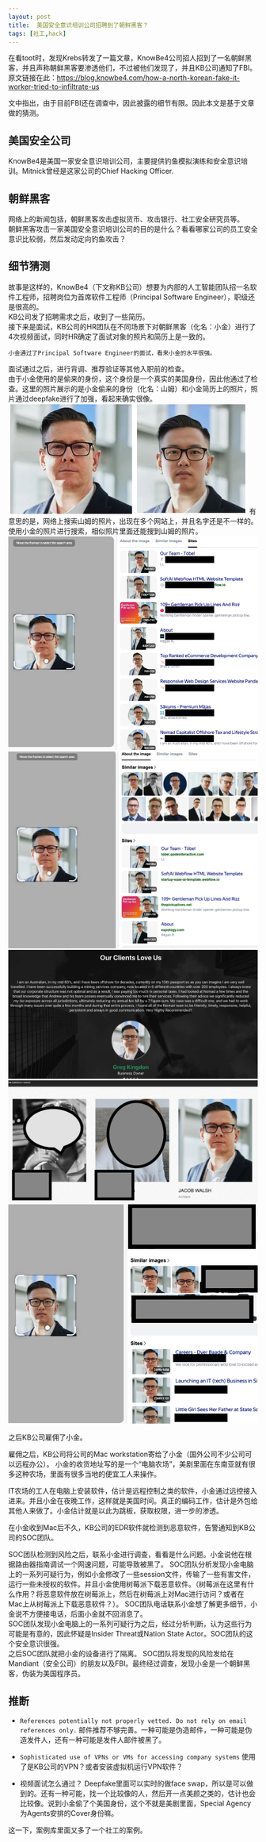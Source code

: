 ```yaml
---
layout: post
title:  美国安全意识培训公司招聘到了朝鲜黑客？
tags: [社工,hack]
---
```


在看toot时，发现Krebs转发了一篇文章，KnowBe4公司招人招到了一名朝鲜黑客，并且声称朝鲜黑客要渗透他们，不过被他们发现了，并且KB公司通知了FBI。
原文链接在此：https://blog.knowbe4.com/how-a-north-korean-fake-it-worker-tried-to-infiltrate-us

文中指出，由于目前FBI还在调查中，因此披露的细节有限。因此本文是基于文章做的猜测。

## 美国安全公司
KnowBe4是美国一家安全意识培训公司，主要提供钓鱼模拟演练和安全意识培训。Mitnick曾经是这家公司的Chief Hacking Officer.

## 朝鲜黑客
网络上的新闻包括，朝鲜黑客攻击虚拟货币、攻击银行、社工安全研究员等。  
朝鲜黑客攻击一家美国安全意识培训公司的目的是什么？看看哪家公司的员工安全意识比较弱，然后发动定向钓鱼攻击？

## 细节猜测
故事是这样的，KnowBe4（下文称KB公司）想要为内部的人工智能团队招一名软件工程师，招聘岗位为首席软件工程师（Principal Software Engineer），职级还是很高的。  
KB公司发了招聘需求之后，收到了一些简历。  
接下来是面试，KB公司的HR团队在不同场景下对朝鲜黑客（化名：小金）进行了4次视频面试，同时HR确定了面试对象的照片和简历上是一致的。
```
小金通过了Principal Software Engineer的面试，看来小金的水平很强。

```
面试通过之后，进行背调、推荐验证等其他入职前的检查。  
由于小金使用的是偷来的身份，这个身份是一个真实的美国身份，因此他通过了检查。这里的照片展示的是小金偷来的身份（化名：山姆）和小金简历上的照片，照片通过deepfake进行了加强，看起来确实很像。
![stolen identity](/static/img/sam-kim.png)
有意思的是，网络上搜索山姆的照片，出现在多个网站上，并且名字还是不一样的。使用小金的照片进行搜索，相似照片里面还能搜到山姆的照片。
![sam search](/static/img/sam-search.png)
![sam search 2](/static/img/sam-search2.png)
![sam 2](/static/img/sam2.png)
![sam 3](/static/img/sam3.png)
![kim search](/static/img/kim-search.png)

之后KB公司雇佣了小金。

雇佣之后，KB公司将公司的Mac workstation寄给了小金（国外公司不少公司可以远程办公）。  小金的收货地址写的是一个“电脑农场”，美剧里面在东南亚就有很多这种农场，里面有很多当地的便宜工人来操作。  

IT农场的工人在电脑上安装软件，估计是远程控制之类的软件，小金通过远控接入进来。并且小金在夜晚工作，这样就是美国时间。真正的编码工作，估计是外包给其他人来做了。小金估计就是以此为跳板，获取权限，进一步的渗透。

在小金收到Mac后不久，KB公司的EDR软件就检测到恶意软件，告警通知到KB公司的SOC团队。

SOC团队检测到风险之后，联系小金进行调查，看看是什么问题。小金说他在根据路由器指南调试一个网速问题，可能导致被黑了。
SOC团队分析发现小金电脑上的一系列可疑行为，例如小金修改了一些session文件，传输了一些有害文件，运行一些未授权的软件。并且小金使用树莓派下载恶意软件。（树莓派在这里有什么作用？将恶意软件放在树莓派上，然后在树莓派上对Mac进行访问？或者在Mac上从树莓派上下载恶意软件？）。
SOC团队电话联系小金想了解更多细节，小金说不方便接电话，后面小金就不回消息了。  
SOC团队发现小金电脑上的一系列可疑行为之后，经过分析判断，认为这些行为可能是有意的，因此怀疑是Insider Threat或Nation State Actor。SOC团队的这个安全意识很强。  
之后SOC团队就把小金的设备进行了隔离。
SOC团队将发现的风险发给在Mandiant（安全公司）的朋友以及FBI。最终经过调查，发现小金是一个朝鲜黑客，伪装为美国程序员。

## 推断
* `References potentially not properly vetted. Do not rely on email references only.`
邮件推荐不够完善。一种可能是伪造邮件，一种可能是伪造发件人，还有一种可能是发件人邮件被黑了。

* `Sophisticated use of VPNs or VMs for accessing company systems`
使用了是KB公司的VPN？或者安装虚拟机运行VPN软件？

* 视频面试怎么通过？
Deepfake里面可以实时的做face swap，所以是可以做到的。还有一种可能，找一个比较像的人，然后开一点美颜之类的，估计也会比较像。说到小金偷了个美国身份，这个不就是美剧里面，Special Agency为Agents安排的Cover身份嘛。

这一下，案例库里面又多了一个社工的案例。
